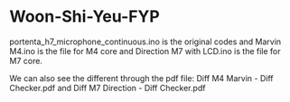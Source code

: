 # Woon-Shi-Yeu-FYP


portenta_h7_microphone_continuous.ino is the original codes and Marvin M4.ino is the file for M4 core and Direction M7 with LCD.ino is the file for M7 core.

We can also see the different through the pdf file: Diff M4 Marvin - Diff Checker.pdf and Diff M7 Direction - Diff Checker.pdf

